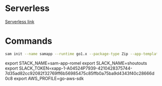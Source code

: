 
# Serverless

[Serverless link](https://github.com/jboursiquot/serverless-go-orchestration-on-aws-course/wiki/Hands-On:-Deploying-your-serverless-stack)

# Commands

``` sh
sam init --name samapp --runtime go1.x --package-type Zip --app-template hello-world --tracing
```


export STACK_NAME=sam-app-romel
export SLACK_NAME=shoutouts
export SLACK_TOKEN=xapp-1-A04524P7939-4210428375744-7d35ad82cc92082f32769ff6b56985475c85ffb0a75ba9d4343f40c28666d0c8
export AWS_PROFILE=go-aws-sdk
